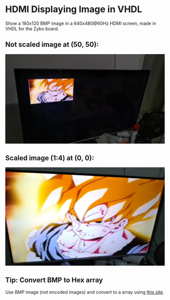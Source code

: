 # HDMI Displaying Image in VHDL
Show a 160x120 BMP image in a 640x480@60Hz HDMI screen, made in VHDL for the Zybo board.

## Not scaled image at (50, 50):

![image](https://github.com/botelhocpp/hdmi_display_image_vhdl/blob/main/imgs/goku_non_scaled.jpg)

## Scaled image (1:4) at (0, 0):

![image](https://github.com/botelhocpp/hdmi_display_image_vhdl/blob/main/imgs/goku_scaled.jpg)

## Tip: Convert BMP to Hex array
Use BMP image (not encoded images) and convert to a array using [this site](https://onlinetools.com/image/convert-image-to-hex-codes).
